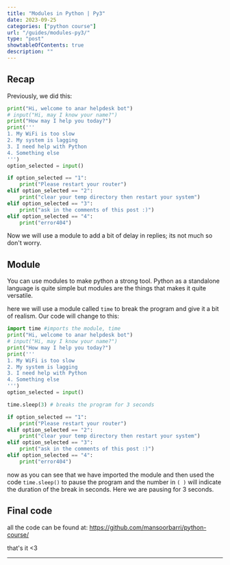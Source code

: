 ```yaml
---
title: "Modules in Python | Py3"
date: 2023-09-25
categories: ["python course"]
url: "/guides/modules-py3/"
type: "post"
showtableOfContents: true
description: ""
---
```


## Recap 
Previously, we did this: 
```python
print("Hi, welcome to anar helpdesk bot")
# input("Hi, may I know your name?")
print("How may I help you today?")
print('''
1. My WiFi is too slow
2. My system is lagging
3. I need help with Python
4. Something else
''')
option_selected = input()

if option_selected == "1": 
    print("Please restart your router")
elif option_selected == "2":
    print("clear your temp directory then restart your system")
elif option_selected == "3":
    print("ask in the comments of this post :)")
elif option_selected == "4": 
    print("error404")
```

Now we will use a module to add a bit of delay in replies; its not much so don't worry.

## Module 
You can use modules to make python a strong tool. Python as a standalone language is quite simple but modules are the things that makes it quite versatile. 

here we will use a module called `time` to break the program and give it a bit of realism. Our code will change to this: 

```python
import time #imports the module, time
print("Hi, welcome to anar helpdesk bot")
# input("Hi, may I know your name?")
print("How may I help you today?")
print('''
1. My WiFi is too slow
2. My system is lagging
3. I need help with Python
4. Something else
''')
option_selected = input()

time.sleep(3) # breaks the program for 3 seconds

if option_selected == "1": 
    print("Please restart your router")
elif option_selected == "2":
    print("clear your temp directory then restart your system")
elif option_selected == "3":
    print("ask in the comments of this post :)")
elif option_selected == "4": 
    print("error404")
```

now as you can see that we have imported the module and then used the code `time.sleep()` to pause the program and the number in `( )` will indicate the duration of the break in seconds. Here we are pausing for 3 seconds.

## Final code
all the code can be found at: https://github.com/mansoorbarri/python-course/

that's it <3

----

  